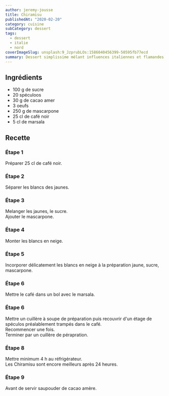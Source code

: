 ```yaml
---
author: jeremy-jousse
title: Chiramisu
publishedAt: "2020-02-20"
category: cuisine
subCategory: dessert
tags:
  - dessert
  - italie
  - nord
coverImageSlug: unsplash:9_JzprubLOs:1586040456399-50595fb77ecd
summary: Dessert simplissime mélant influences italiennes et flamandes
---
```


## Ingrédients

- 100 g de sucre
- 20 spéculoos
- 30 g de cacao amer
- 3 oeufs
- 250 g de mascarpone
- 25 cl de café noir
- 5 cl de marsala

## Recette

### Étape 1

Préparer 25 cl de café noir.

### Étape 2

Séparer les blancs des jaunes.

### Étape 3

Melanger les jaunes, le sucre.  
Ajouter le mascarpone.

### Étape 4

Monter les blancs en neige.

### Étape 5

Incorporer délicatement les blancs en neige à la préparation jaune, sucre, mascarpone.

### Étape 6

Mettre le café dans un bol avec le marsala.

### Étape 6

Mettre un cuillère à soupe de préparation puis recouvrir d'un étage de spéculos préalablement trampés dans le café.  
Recommencer une fois.  
Terminer par un cuillère de pérapration.

### Étape 8

Mettre minimum 4 h au réfrigérateur.  
Les Chiramisu sont encore meilleurs après 24 heures.

### Étape 9

Avant de servir saupouder de cacao amère.

